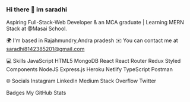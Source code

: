 ### Hi there 👋 im saradhi
Aspiring Full-Stack-Web Developer & an MCA graduate | Learning MERN Stack at @Masai School.

🌍  I'm based in Rajahmundry,Andra pradesh
✉️  You can contact me at saradhi8142385201@gmail.com

💻 Skills
JavaScript HTML5 MongoDB React React Router Redux Styled Components NodeJS Express.js Heroku Netlify TypeScript Postman

🌐 Socials
Instagram LinkedIn Medium Stack Overflow Twitter

Badges
My GitHub Stats

<!--
**Saradhii/saradhii** is a ✨ _special_ ✨ repository because its `README.md` (this file) appears on your GitHub profile.

Here are some ideas to get you started:

- 🔭 I’m currently working on ...
- 🌱 I’m currently learning ...
- 👯 I’m looking to collaborate on ...
- 🤔 I’m looking for help with ...
- 💬 Ask me about ...
- 📫 How to reach me: ...
- 😄 Pronouns: ...
- ⚡ Fun fact: ...
-->

